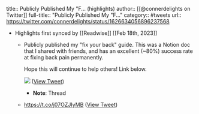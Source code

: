 title:: Publicly Published My "F... (highlights)
author:: [[@connerdelights on Twitter]]
full-title:: "Publicly Published My "F..."
category:: #tweets
url:: https://twitter.com/connerdelights/status/1626634056896237568

- Highlights first synced by [[Readwise]] [[Feb 18th, 2023]]
	- Publicly published my "fix your back" guide. This was a Notion doc that I shared with friends, and has an excellent (~80%) success rate at fixing back pain permanently.
	  
	  Hope this will continue to help others! Link below. 
	  
	  ![](https://pbs.twimg.com/media/FpL21EmakAAsLwK.jpg) ([View Tweet](https://twitter.com/connerdelights/status/1626634056896237568))
		- **Note**: Thread
	- https://t.co/j07OZJIyMB ([View Tweet](https://twitter.com/connerdelights/status/1626634214454984704))